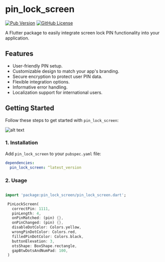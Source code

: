 # pin_lock_screen

[![Pub Version](https://img.shields.io/pub/v/pin_lock_screen.svg)](https://pub.dev/packages/pin_lock_screen)
[![GitHub License](https://img.shields.io/github/license/xubair305/pin_lock_screen.svg)](https://github.com/xubair305/pin_lock_screen)

A Flutter package to easily integrate screen lock PIN functionality into your application.

## Features

- User-friendly PIN setup.
- Customizable design to match your app's branding.
- Secure encryption to protect user PIN data.
- Flexible integration options.
- Informative error handling.
- Localization support for international users.

## Getting Started

Follow these steps to get started with `pin_lock_screen`:

![alt text](https://github.com/xubair305/pin_lock_screen/blob/master/images/demo.gif?raw=true)

### 1. Installation

Add `pin_lock_screen` to your `pubspec.yaml` file:

```yaml
dependencies:
  pin_lock_screen: ^latest_version
```

### 2. Usage

```dart

import 'package:pin_lock_screen/pin_lock_screen.dart';

 PinLockScreen(
   correctPin: 1111,
   pinLength: 4,
   onPinMatched: (pin) {},
   onPinChanged: (pin) {},
   disableDotColor: Colors.yellow,
   wrongPinDotColor: Colors.red,
   filledPinDotColor: Colors.black,
   buttonElevation: 3,
   otsShape: BoxShape.rectangle,
   gapBtwDotsAndNumPad: 100,
 )
